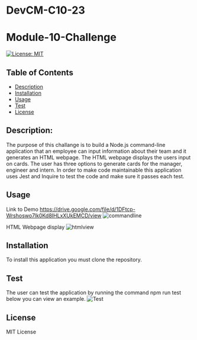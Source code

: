 # DevCM-C10-23

# Module-10-Challenge
[![License: MIT](https://img.shields.io/badge/License-MIT-yellow.svg)](https://opensource.org/licenses/MIT)

  ## Table of Contents
  - [Description](#description)
  - [Installation](#installation)
  - [Usage](#usage)
  - [Test](#test) 
  - [License](#license)
  
  ## Description:
  The purpose of this challange is to build a Node.js command-line application that an employee can input information about their team and it generates an HTML webpage. The HTML webpage displays the users input on cards. The user has three options to generate cards for the manager, engineer and intern. In order to make code maintainable this application uses Jest and Inquire to test the code and make sure it passes each test. 

  ## Usage
  Link to Demo
  https://drive.google.com/file/d/1DFtcp-Wrshoswo7lk0Kd8IHLxXUkEMCD/view
  ![commandline](../DevCM-C10-23/Images/buildteamcommandline.jpg)

  HTML Webpage display
  ![htmlview](../DevCM-C10-23/Images/htmldisplay.jpg)


  ## Installation
  To install this application you must clone the repository.

  ## Test
  The user can test the application by running the command npm run test below you can view an example.
  ![Test](../DevCM-C10-23/Images/test.jpg)

  ## License
  MIT License


